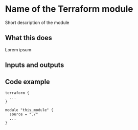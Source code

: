 # Name of the Terraform module

Short description of the module

## What this does

Lorem ipsum

## Inputs and outputs

<!--- BEGIN_TF_DOCS --->

<!--- END_TF_DOCS --->

## Code example

```hcl
terraform {
  ...
}

module "this_module" {
  source = "./"
  ...
}
```
